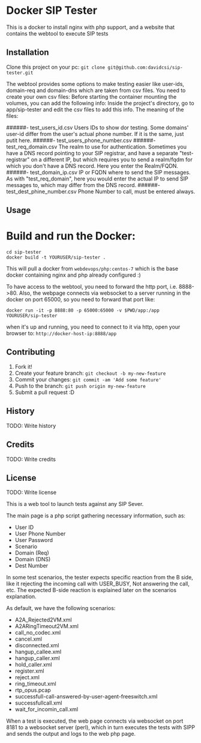 # Docker SIP Tester

This is a docker to install nginx with php support, and a website that contains the webtool to execute SIP tests 

## Installation
Clone this project on your pc: `git clone git@github.com:davidcsi/sip-tester.git`

The webtool provides some options to make testing easier like user-ids, domain-req and domain-dns which are taken from csv files. You need to create your own csv files:
Before starting the container mounting the volumes, you can add the following info:
Inside the project's directory, go to app/sip-tester and edit the csv files to add this info.
The meaning of the files:

######- test_users_id.csv
Users IDs to show dor testing. Some domains' user-id differ from the user's actual phone number. If it is the same, just putit here.
######- test_users_phone_number.csv
######- test_req_domain.csv
The realm to use for authentication. Sometimes you have a DNS record pointing to your SIP registrar, and have a separate "test-registrar" on a different IP, but which requires you to send a realm/fqdm for which you don't have a DNS record. Here you enter the Realm/FQDN.
######- test_domain_ip.csv
IP or FQDN where to send the SIP messages. As with "test_req_domain", here you would enter the actual IP to send SIP messages to, which may differ from the DNS record.
######- test_dest_phine_number.csv
Phone Number to call, must be entered always.

## Usage

# Build and run the Docker:

```
cd sip-tester
docker build -t YOURUSER/sip-tester .
```
This will pull a docker from `webdevops/php:centos-7` which is the base docker containing nginx and php already configured :)

To have access to the webtool, you need to forward the http port, i.e. 8888->80.
Also, the webpage connects via websocket to a server running in the docker on port 65000, so you need to forward that port like: 
```
docker run -it -p 8888:80 -p 65000:65000 -v $PWD/app:/app YOURUSER/sip-tester
``` 

when it's up and running, you need to connect to it via http, open your browser to:
`http://docker-host-ip:8888/app`

## Contributing

1. Fork it!
2. Create your feature branch: `git checkout -b my-new-feature`
3. Commit your changes: `git commit -am 'Add some feature'`
4. Push to the branch: `git push origin my-new-feature`
5. Submit a pull request :D
## History
TODO: Write history
## Credits
TODO: Write credits
## License
TODO: Write license


This is a web tool to launch tests against any SIP Sever.

The main page is a php script gathering necessary information, such as:

- User ID
- User Phone Number
- User Password
- Scenario
- Domain (Req)
- Domain (DNS)
- Dest Number

In some test scenarios, the tester expects specific reaction from the B side, like it rejecting the incoming call with USER_BUSY, Not answering the call, etc. The expected B-side reaction is explained later on the scenarios explanation.

As default, we have the following scenarios:

- A2A_Rejected2VM.xml
- A2ARingTimeout2VM.xml
- call_no_codec.xml
- cancel.xml
- disconnected.xml
- hangup_callee.xml
- hangup_caller.xml
- hold_caller.xml
- register.xml
- reject.xml
- ring_timeout.xml
- rtp_opus.pcap
- successfull-call-answered-by-user-agent-freeswitch.xml
- successfullcall.xml
- wait_for_incomin_call.xml

When a test is executed, the web page connects via websocket on port 8181 to a websocket server (perl), which in turn executes the tests with SIPP and sends the output and logs to the web php page.

